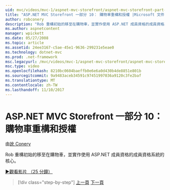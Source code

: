 ```yaml
---
uid: mvc/videos/mvc-1/aspnet-mvc-storefront/aspnet-mvc-storefront-part-10-shopping-cart-refactor-and-authorization
title: "ASP.NET MVC Storefront 一部分 10： 購物車重構和授權 |Microsoft 文件"
author: robconery
description: "Rob 重構初始的移至在購物車，並實作使用 ASP.NET 成員資格的成員資格系統的核心。"
ms.author: aspnetcontent
manager: wpickett
ms.date: 05/27/2008
ms.topic: article
ms.assetid: 24ee3167-c5ae-45e1-9636-299231e5eae0
ms.technology: dotnet-mvc
ms.prod: .net-framework
msc.legacyurl: /mvc/videos/mvc-1/aspnet-mvc-storefront/aspnet-mvc-storefront-part-10-shopping-cart-refactor-and-authorization
msc.type: video
ms.openlocfilehash: 8210bc0604baeffb0e6e6a0d430b4de8851e801b
ms.sourcegitcommit: 9a9483aceb34591c97451997036a9120c3fe2baf
ms.translationtype: MT
ms.contentlocale: zh-TW
ms.lasthandoff: 11/10/2017
---
```

<a name="aspnet-mvc-storefront-part-10-shopping-cart-refactor-and-authorization"></a>ASP.NET MVC Storefront 一部分 10： 購物車重構和授權
====================
由[訛 Conery](https://github.com/robconery)

Rob 重構初始的移至在購物車，並實作使用 ASP.NET 成員資格的成員資格系統的核心。

[&#9654;觀看影片 （25 分鐘）](https://channel9.msdn.com/Blogs/ASP-NET-Site-Videos/aspnet-mvc-storefront-part-10-shopping-cart-refactor-and-authorization)

>[!div class="step-by-step"]
[上一頁](aspnet-mvc-storefront-part-9-the-shopping-cart.md)
[下一頁](aspnet-mvc-storefront-part-11-hooking-up-the-shopping-cart-and-using-components.md)
